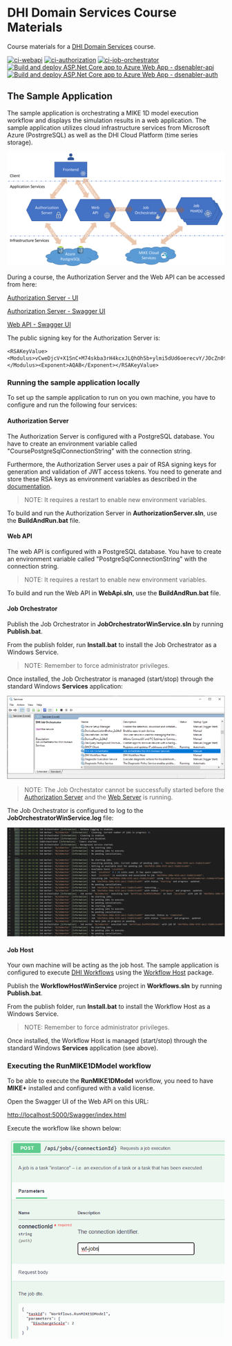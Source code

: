 # DHI Domain Services Course Materials
Course materials for a [DHI Domain Services](https://github.com/DHI/DomainServices) course.

[![ci-webapi](https://github.com/DHI/DomainServicesCourse/workflows/ci-webapi/badge.svg)](https://github.com/DHI/DomainServicesCourse/actions/workflows/ci-webapi.yml)
[![ci-authorization](https://github.com/DHI/DomainServicesCourse/workflows/ci-authorization/badge.svg)](https://github.com/DHI/DomainServicesCourse/actions/workflows/ci-authorization.yml)
[![ci-job-orchestrator](https://github.com/DHI/DomainServicesCourse/workflows/ci-job-orchestrator/badge.svg)](https://github.com/DHI/DomainServicesCourse/actions/workflows/ci-job-orchestrator.yml)
[![Build and deploy ASP.Net Core app to Azure Web App - dsenabler-api](https://github.com/DHI/DomainServicesCourse/actions/workflows/main_dsenabler-api.yml/badge.svg)](https://github.com/DHI/DomainServicesCourse/actions/workflows/main_dsenabler-api.yml)
[![Build and deploy ASP.Net Core app to Azure Web App - dsenabler-auth](https://github.com/DHI/DomainServicesCourse/actions/workflows/main_dsenabler-auth.yml/badge.svg)](https://github.com/DHI/DomainServicesCourse/actions/workflows/main_dsenabler-auth.yml)

## The Sample Application

The sample application is orchestrating a MIKE 1D model execution workflow and displays the simulation results in a web application. The sample application utilizes cloud infrastructure services from Microsoft Azure (PostrgreSQL) as well as the DHI Cloud Platform (time series storage).

![](Images/services-communication.png)

During a course, the Authorization Server and the Web API can be accessed from here:

[Authorization Server - UI](https://dsenabler-auth.azurewebsites.net)

[Authorization Server - Swagger UI](https://dsenabler-auth.azurewebsites.net/swagger/index.html)

[Web API - Swagger UI](https://dsenabler-api.azurewebsites.net/swagger/index.html)

The public signing key for the Authorization Server is:

```
<RSAKeyValue><Modulus>vCweDjcV+X1SnC+M74skba3rH4kcxJLQhOh5b+ylmi5dUd6oerecvY/JOcZn0tVcQd2HVi3Vy3C49TwgOO3YIJPiikO9S7G0OZQYUd37APukl32FoEPCAj/cyb/w2WVLJxF+vdRCsi06y4glPTifVUVkJRNrHTbyDtT8gNc/+qmHvRAnHB9BLV0L4p4KKtBBdrh2Bu9/ubwut4Fn4h3k3P+AAAJjQTO0WtWpl8xaabcaCT4iUdMMpK7f86aDahGAX1CD1E4a/uKSPfIb5uGthL/8e00lCpA5Zf+nUcvaUslE5IlfMH2AGf2841OUSvvT89ma7Ci9WjyP36mxNaZ2nQ==</Modulus><Exponent>AQAB</Exponent></RSAKeyValue>
```

### Running the sample application locally

To set up the sample application to run on you own machine, you have to configure and run the following four services:

#### Authorization Server

The Authorization Server is configured with a PostgreSQL database. You have to create an environment variable called "CoursePostgreSqlConnectionString" with the connection string.

Furthermore, the Authorization Server  uses a pair of RSA signing keys for generation and validation of JWT access tokens. You need to generate and store these RSA keys as environment variables as described in the [documentation](https://dhi-developer-documentation.azurewebsites.net/domain_services/faq/#how-to-create-a-pair-of-rsa-signing-keys-for-generation-and-validation-of-jwt-access-tokens).

> NOTE: It requires a restart to enable new environment variables.

To build and run the Authorization Server in **AuthorizationServer.sln**, use the **BuildAndRun.bat** file. 

#### Web API

The web API is configured with a PostgreSQL database. You have to create an environment variable called "PostgreSqlConnectionString" with the connection string.

> NOTE: It requires a restart to enable new environment variables.

To build and run the Web API in **WebApi.sln**, use the **BuildAndRun.bat** file.

#### Job Orchestrator

Publish the Job Orchestrator in **JobOrchestratorWinService.sln** by running **Publish.bat**.

From the publish folder, run **Install.bat** to install the Job Orchestrator as a Windows Service.

> NOTE: Remember to force administrator privileges.

Once installed, the Job Orchestrator is managed (start/stop) through the standard Windows **Services** application:

![](Images/windows-services.png)

> NOTE: The Job Orchestator cannot be successfully started before the [Authorization Server](#authorization-server) and the [Web Server](#web-server) is running.

The Job Orchestrator is configured to log to the **JobOrchestratorWinService.log** file:

![](Images/job-orchestrator-log.png)

#### Job Host

Your own machine will be acting as the job host. The sample application is configured to execute [DHI Workflows](https://github.com/DHI/Workflow#readme) using the [Workflow Host](https://www.nuget.org/packages/DHI.Workflow.Host) package.

Publish the **WorkflowHostWinService** project in **Workflows.sln** by running **Publish.bat**.

From the publish folder, run **Install.bat** to install the Workflow Host as a Windows Service.

> NOTE: Remember to force administrator privileges.

Once installed, the Workflow Host is managed (start/stop) through the standard Windows **Services** application (see above).

### Executing the RunMIKE1DModel workflow

To be able to execute the **RunMIKE1DModel** workflow, you need to have **MIKE+** installed and configured with a valid license.

Open the Swagger UI of the Web API on this URL:

[http://localhost:5000/Swagger/index.html](http://localhost:5000/Swagger/index.html)

Execute the workflow like shown below:

![](Images/job-execution.png)


